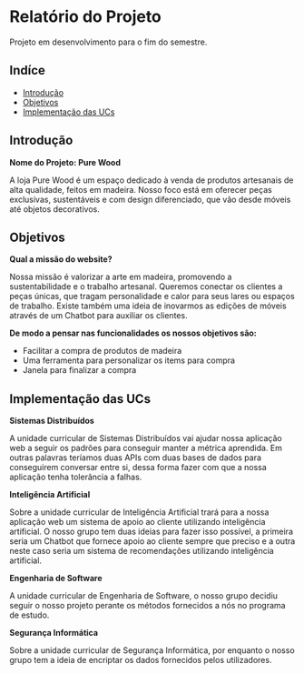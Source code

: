 # Relatório do Projeto

Projeto em desenvolvimento para o fim do semestre.

## Indíce
- [Introdução](#introdução)
- [Objetivos](#objetivos)
- [Implementação das UCs](#implementação-das-ucs)

## Introdução
**Nome do Projeto: Pure Wood**

A loja Pure Wood é um espaço dedicado à venda de produtos artesanais de alta qualidade, feitos em madeira. Nosso foco está em oferecer peças exclusivas, sustentáveis e com design diferenciado, que vão desde móveis até objetos decorativos.

## Objetivos

**Qual a missão do website?**

Nossa missão é valorizar a arte em madeira, promovendo a sustentabilidade e o trabalho artesanal. Queremos conectar os clientes a peças únicas, que tragam personalidade e calor para seus lares ou espaços de trabalho. Existe também uma ideia de inovarmos as edições de móveis através de um Chatbot para auxiliar os clientes.

**De modo a pensar nas funcionalidades os nossos objetivos são:**

- Facilitar a compra de produtos de madeira
- Uma ferramenta para personalizar os items para compra
- Janela para finalizar a compra

## Implementação das UCs

**Sistemas Distribuídos**

A unidade curricular de Sistemas Distribuídos vai ajudar nossa aplicação web a seguir os padrões para conseguir manter a métrica aprendida. Em outras palavras teríamos duas APIs com duas bases de dados para conseguirem conversar entre si, dessa forma fazer com que a nossa aplicação tenha tolerância a falhas.

**Inteligência Artificial**

Sobre a unidade curricular de Inteligência Artificial trará para a nossa aplicação web um sistema de apoio ao cliente utilizando inteligência artificial. O nosso grupo tem duas ideias para fazer isso possível, a primeira seria um Chatbot que fornece apoio ao cliente sempre que preciso e a outra neste caso seria um sistema de recomendações utilizando inteligência artificial.

**Engenharia de Software**

A unidade curricular de Engenharia de Software, o nosso grupo decidiu seguir o nosso projeto perante os métodos fornecidos a nós no programa de estudo.

**Segurança Informática**

Sobre a unidade curricular de Segurança Informática, por enquanto o nosso grupo tem a ideia de encriptar os dados fornecidos pelos utilizadores.
